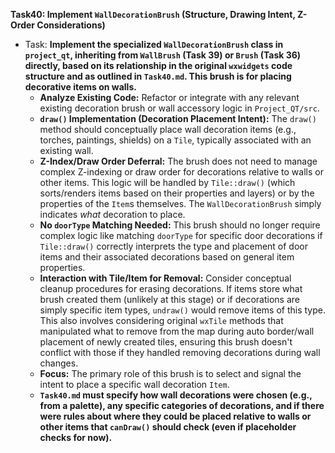 **Task40: Implement `WallDecorationBrush` (Structure, Drawing Intent, Z-Order Considerations)**
- Task: **Implement the specialized `WallDecorationBrush` class in `project_qt`, inheriting from `WallBrush` (Task 39) or `Brush` (Task 36) directly, based on its relationship in the original `wxwidgets` code structure and as outlined in `Task40.md`. This brush is for placing decorative items on walls.**
    - **Analyze Existing Code:** Refactor or integrate with any relevant existing decoration brush or wall accessory logic in `Project_QT/src`.
    - **`draw()` Implementation (Decoration Placement Intent):** The `draw()` method should conceptually place wall decoration items (e.g., torches, paintings, shields) on a `Tile`, typically associated with an existing wall.
    - **Z-Index/Draw Order Deferral:** The brush does not need to manage complex Z-indexing or draw order for decorations relative to walls or other items. This logic will be handled by `Tile::draw()` (which sorts/renders items based on their properties and layers) or by the properties of the `Item`s themselves. The `WallDecorationBrush` simply indicates *what* decoration to place.
    - **No `doorType` Matching Needed:** This brush should no longer require complex logic like matching `doorType` for specific door decorations if `Tile::draw()` correctly interprets the type and placement of door items and their associated decorations based on general item properties.
    - **Interaction with Tile/Item for Removal:** Consider conceptual cleanup procedures for erasing decorations. If items store what brush created them (unlikely at this stage) or if decorations are simply specific item types, `undraw()` would remove items of this type. This also involves considering original `wxTile` methods that manipulated what to remove from the map during auto border/wall placement of newly created tiles, ensuring this brush doesn't conflict with those if they handled removing decorations during wall changes.
    - **Focus:** The primary role of this brush is to select and signal the intent to place a specific wall decoration `Item`.
    - **`Task40.md` must specify how wall decorations were chosen (e.g., from a palette), any specific categories of decorations, and if there were rules about where they could be placed relative to walls or other items that `canDraw()` should check (even if placeholder checks for now).**
